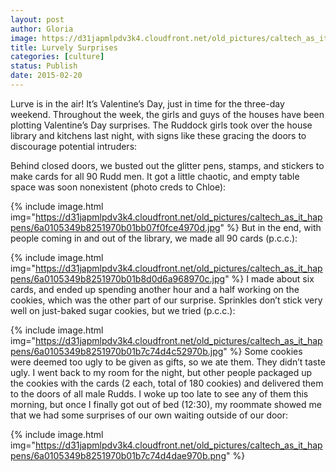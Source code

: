 ```yaml
---
layout: post
author: Gloria
image: https://d31japmlpdv3k4.cloudfront.net/old_pictures/caltech_as_it_happens/6a0105349b8251970b01b7c74d49a5970b.png
title: Lurvely Surprises
categories: [culture]
status: Publish
date: 2015-02-20
---
```


Lurve is in the air! It’s Valentine’s Day, just in time for the three-day weekend. Throughout the week, the girls and guys of the houses have been plotting Valentine’s Day surprises. The Ruddock girls took over the house library and kitchens last night, with signs like these gracing the doors to discourage potential intruders:

Behind closed doors, we busted out the glitter pens, stamps, and stickers to make cards for all 90 Rudd men. It got a little chaotic, and empty table space was soon nonexistent (photo creds to Chloe):


{% include image.html img="https://d31japmlpdv3k4.cloudfront.net/old_pictures/caltech_as_it_happens/6a0105349b8251970b01bb07f0fce4970d.jpg" %}
But in the end, with people coming in and out of the library, we made all 90 cards (p.c.c.):


{% include image.html img="https://d31japmlpdv3k4.cloudfront.net/old_pictures/caltech_as_it_happens/6a0105349b8251970b01b8d0d6a968970c.jpg" %}
I made about six cards, and ended up spending another hour and a half working on the cookies, which was the other part of our surprise. Sprinkles don’t stick very well on just-baked sugar cookies, but we tried (p.c.c.):


{% include image.html img="https://d31japmlpdv3k4.cloudfront.net/old_pictures/caltech_as_it_happens/6a0105349b8251970b01b7c74d4c52970b.jpg" %}
Some cookies were deemed too ugly to be given as gifts, so we ate them. They didn’t taste ugly. I went back to my room for the night, but other people packaged up the cookies with the cards (2 each, total of 180 cookies) and delivered them to the doors of all male Rudds. I woke up too late to see any of them this morning, but once I finally got out of bed (12:30), my roommate showed me that we had some surprises of our own waiting outside of our door:


{% include image.html img="https://d31japmlpdv3k4.cloudfront.net/old_pictures/caltech_as_it_happens/6a0105349b8251970b01b7c74d4dae970b.png" %}
